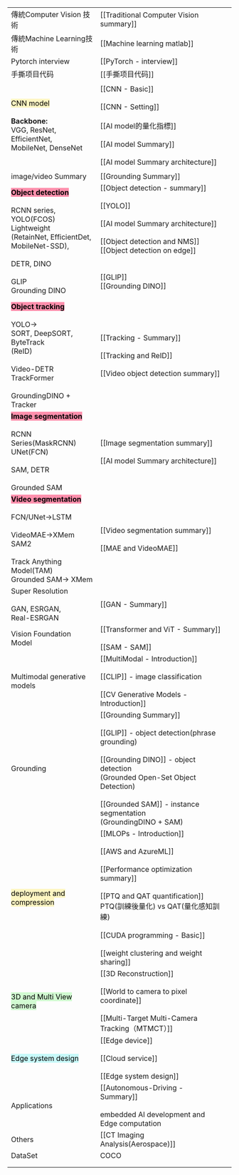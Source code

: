 
|                                                                                                                                                                                                                      |                                                                                                                                                                                                                                                        |     |
| -------------------------------------------------------------------------------------------------------------------------------------------------------------------------------------------------------------------- | ------------------------------------------------------------------------------------------------------------------------------------------------------------------------------------------------------------------------------------------------------ | --- |
| 傳統Computer Vision 技術                                                                                                                                                                                                 | [[Traditional Computer Vision summary]]                                                                                                                                                                                                                |     |
| 傳統Machine Learning技術                                                                                                                                                                                                 | [[Machine learning matlab]]                                                                                                                                                                                                                            |     |
| Pytorch interview                                                                                                                                                                                                    | [[PyTorch - interview]]                                                                                                                                                                                                                                |     |
| 手撕项目代码                                                                                                                                                                                                               | [[手撕项目代码]]                                                                                                                                                                                                                                             |     |
|                                                                                                                                                                                                                      |                                                                                                                                                                                                                                                        |     |
| <mark style="background: #FFF3A3A6;">CNN model</mark><br><br>**Backbone:**<br>VGG, ResNet, EfficientNet,<br>MobileNet, DenseNet                                                                                      | [[CNN - Basic]]<br><br>[[CNN - Setting]]<br><br>[[AI model的量化指標]]<br><br>[[AI model Summary]]<br><br>[[AI model Summary architecture]]<br>                                                                                                             |     |
|                                                                                                                                                                                                                      |                                                                                                                                                                                                                                                        |     |
| image/video Summary                                                                                                                                                                                                  | [[Grounding Summary]]                                                                                                                                                                                                                                  |     |
| <mark style="background: #FF5582A6;">**Object detection**</mark><br><br>RCNN series, <br>YOLO(FCOS)<br>Lightweight<br>(RetainNet, EfficientDet, <br>MobileNet-SSD), <br><br>DETR, DINO<br><br>GLIP<br>Grounding DINO | [[Object detection - summary]]<br><br>[[YOLO]]<br><br>[[AI model Summary architecture]]<br> <br>[[Object detection and NMS]]<br>[[Object detection on edge]]<br><br><br>[[GLIP]]<br>[[Grounding DINO]]<br><br>                                         |     |
| <mark style="background: #FF5582A6;">**Object tracking**</mark><br><br>YOLO-><br>SORT, DeepSORT, ByteTrack<br>(ReID)<br><br>Video-DETR<br>TrackFormer<br><br>GroundingDINO + Tracker                                 | [[Tracking - Summary]]<br><br>[[Tracking and ReID]]<br><br>[[Video object detection summary]]                                                                                                                                                          |     |
| <mark style="background: #FF5582A6;">**Image segmentation**</mark><br><br>RCNN Series(MaskRCNN)<br>UNet(FCN)<br><br>SAM, DETR<br><br>Grounded SAM                                                                    | [[Image segmentation summary]]<br><br>[[AI model Summary architecture]]                                                                                                                                                                                |     |
| <mark style="background: #FF5582A6;">**Video segmentation**</mark><br><br>FCN/UNet->LSTM<br><br>VideoMAE->XMem<br>SAM2<br><br>Track Anything Model(TAM)<br>Grounded SAM-> XMem                                       | [[Video segmentation summary]]  <br><br>[[MAE and VideoMAE]]                                                                                                                                                                                           |     |
| Super Resolution<br><br>GAN, ESRGAN, <br>Real-ESRGAN                                                                                                                                                                 | [[GAN - Summary]]                                                                                                                                                                                                                                      |     |
| Vision Foundation Model                                                                                                                                                                                              | [[Transformer and ViT - Summary]]<br><br>[[SAM - SAM]]<br>                                                                                                                                                                                             |     |
| Multimodal generative models                                                                                                                                                                                         | [[MultiModal - Introduction]]<br><br>[[CLIP]] - image classification<br><br>[[CV Generative Models - Introduction]]                                                                                                                                    |     |
| Grounding                                                                                                                                                                                                            | [[Grounding Summary]]<br><br>[[GLIP]] - object detection(phrase grounding)<br><br>[[Grounding DINO]] - object detection<br>      (Grounded Open-Set Object Detection)<br><br>[[Grounded SAM]] - instance segmentation<br>      (GroundingDINO + SAM)   |     |
| <mark style="background: #FFF3A3A6;">deployment and compression</mark>                                                                                                                                               | [[MLOPs - Introduction]]<br><br>[[AWS and AzureML]]<br><br>[[Performance optimization summary]]<br><br>[[PTQ and QAT quantification]]<br>PTQ(訓練後量化) vs QAT(量化感知訓練)<br><br>[[CUDA programming - Basic]]<br><br>[[weight clustering and weight sharing]] |     |
| <mark style="background: #BBFABBA6;">3D and Multi View camera</mark>                                                                                                                                                 | [[3D Reconstruction]]<br><br>[[World to camera to pixel coordinate]]<br><br>[[Multi-Target Multi-Camera Tracking（MTMCT）]]<br>                                                                                                                          |     |
| <mark style="background: #ABF7F7A6;">Edge system design</mark>                                                                                                                                                       | [[Edge device]]<br><br>[[Cloud service]]<br><br>[[Edge system design]]                                                                                                                                                                                 |     |
| Applications                                                                                                                                                                                                         | [[Autonomous-Driving - Summary]]<br><br>embedded AI development and Edge computation                                                                                                                                                                   |     |
| Others                                                                                                                                                                                                               | [[CT Imaging Analysis(Aerospace)]]                                                                                                                                                                                                                     |     |
| DataSet                                                                                                                                                                                                              | COCO                                                                                                                                                                                                                                                   |     |
|                                                                                                                                                                                                                      |                                                                                                                                                                                                                                                        |     |
|                                                                                                                                                                                                                      |                                                                                                                                                                                                                                                        |     |

